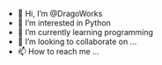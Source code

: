 - 👋 Hi, I’m @DragoWorks
- 👀 I’m interested in Python
- 🌱 I’m currently learning programming
- 💞️ I’m looking to collaborate on ...
- 📫 How to reach me ...

<!---
DragoWorks/DragoWorks is a ✨ special ✨ repository because its `README.md` (this file) appears on your GitHub profile.
You can click the Preview link to take a look at your changes.
--->
